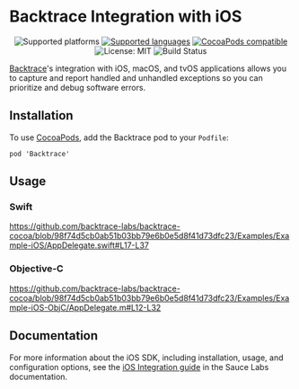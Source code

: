 # Backtrace Integration with iOS

<p align="center">
    <img src="https://img.shields.io/badge/platform-iOS%2010%2B%20%7C%20tvOS%2010%2B%20%7C%20macOS%2010.10%2B-blue.svg" alt="Supported platforms"/>
    <a href="https://masterer.apple.com/swift"><img src="https://img.shields.io/badge/language-swift%204%20%7C%20objective--c-brigthgreen.svg" alt="Supported languages" /></a>
    <a href="https://cocoapods.org/pods/Backtrace"><img src="https://img.shields.io/cocoapods/v/Backtrace.svg?style=flat" alt="CocoaPods compatible" /></a>
    <img src="http://img.shields.io/badge/license-MIT-lightgrey.svg?style=flat" alt="License: MIT" />
    <img src="https://github.com/backtrace-labs/backtrace-cocoa/actions/workflows/test.yml/badge.svg" alt="Build Status" />
</p>

[Backtrace](http://backtrace.io/)'s integration with iOS, macOS, and tvOS applications allows you to capture and report handled and unhandled exceptions so you can prioritize and debug software errors.

## Installation 

To use [CocoaPods](https://cocoapods.org), add the Backtrace pod to your `Podfile`:

```
pod 'Backtrace'
```

## Usage
### Swift
https://github.com/backtrace-labs/backtrace-cocoa/blob/98f74d5cb0ab51b03bb79e6b0e5d8f41d73dfc23/Examples/Example-iOS/AppDelegate.swift#L17-L37


### Objective-C
https://github.com/backtrace-labs/backtrace-cocoa/blob/98f74d5cb0ab51b03bb79e6b0e5d8f41d73dfc23/Examples/Example-iOS-ObjC/AppDelegate.m#L12-L32


## Documentation
For more information about the iOS SDK, including installation, usage, and configuration options, see the [iOS Integration guide](https://docs.saucelabs.com/error-reporting/platform-integrations/ios/setup/) in the Sauce Labs documentation.
